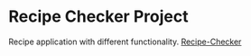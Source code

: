 # Recipe Checker Project

Recipe application with different functionality.
[Recipe-Checker](https://check-recipes.netlify.app/)
